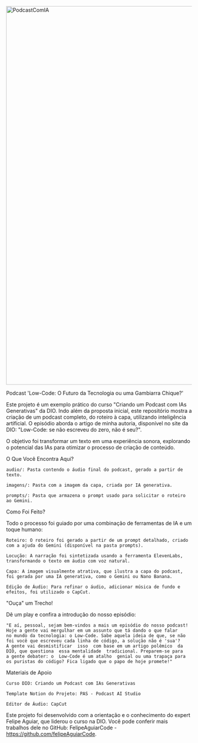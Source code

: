 <img width="1024" height="1024" alt="PodcastComIA" src="https://github.com/user-attachments/assets/43f5eb9d-ce5f-44e7-823a-d1ad0cfb38d9" />




Podcast 'Low-Code: O Futuro da Tecnologia ou uma Gambiarra Chique?'

Este projeto é um exemplo prático do curso "Criando um Podcast com IAs Generativas" da DIO. Indo além da proposta inicial, este repositório mostra 
a criação de um podcast completo, do roteiro à capa, utilizando inteligência artificial. O episódio
aborda o artigo de minha autoria, disponível no site da DIO: "Low-Code: se não escreveu do zero, não é seu?".

O objetivo foi transformar um texto em uma experiência sonora, explorando o potencial das IAs para otimizar o processo de criação de conteúdo.

O Que Você Encontra Aqui?

    audio/: Pasta contendo o áudio final do podcast, gerado a partir de texto.

    imagens/: Pasta com a imagem da capa, criada por IA generativa.

    prompts/: Pasta que armazena o prompt usado para solicitar o roteiro ao Gemini.

Como Foi Feito?

Todo o processo foi guiado por uma combinação de ferramentas de IA e um toque humano:

    Roteiro: O roteiro foi gerado a partir de um prompt detalhado, criado com a ajuda do Gemini (disponível na pasta prompts).

    Locução: A narração foi sintetizada usando a ferramenta ElevenLabs, transformando o texto em áudio com voz natural.

    Capa: A imagem visualmente atrativa, que ilustra a capa do podcast, foi gerada por uma IA generativa, como o Gemini ou Nano Banana.

    Edição de Áudio: Para refinar o áudio, adicionar música de fundo e efeitos, foi utilizado o CapCut.

"Ouça" um Trecho!

Dê um play e confira a introdução do nosso episódio:

    "E aí, pessoal, sejam bem-vindos a mais um episódio do nosso podcast! Hoje a gente vai mergulhar em um assunto que tá dando o que falar
    no mundo da tecnologia: o Low-Code. Sabe aquela ideia de que, se não foi você que escreveu cada linha de código, a solução não é 'sua'? 
    A gente vai desmistificar  isso  com base em um artigo polêmico  da DIO, que questiona  essa mentalidade  tradicional. Preparem-se para 
    a gente debater: o  Low-Code é um atalho  genial ou uma trapaça para os puristas do código? Fica ligado que o papo de hoje promete!"

Materiais de Apoio

    Curso DIO: Criando um Podcast com IAs Generativas

    Template Notion do Projeto: PAS - Podcast AI Studio

    Editor de Áudio: CapCut

Este projeto foi desenvolvido com a orientação e o conhecimento do expert Felipe Aguiar, que liderou o curso na DIO. Você pode conferir mais 
trabalhos dele no GitHub: FelipeAguiarCode - https://github.com/felipeAguiarCode.
